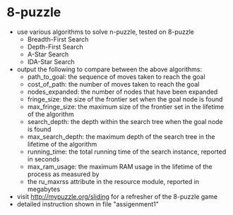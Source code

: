 # 8-puzzle
* use various algorithms to solve n-puzzle, tested on 8-puzzle
  * Breadth-First Search
  * Depth-First Search
  * A-Star Search
  * IDA-Star Search
* output the following to compare between the above algorithms:
  * path_to_goal: the sequence of moves taken to reach the goal
  * cost_of_path: the number of moves taken to reach the goal
  * nodes_expanded: the number of nodes that have been expanded
  * fringe_size: the size of the frontier set when the goal node is found
  * max_fringe_size: the maximum size of the frontier set in the lifetime of the algorithm
  * search_depth: the depth within the search tree when the goal node is found
  * max_search_depth: the maximum depth of the search tree in the lifetime of the algorithm
  * running_time: the total running time of the search instance, reported in seconds
  * max_ram_usage: the maximum RAM usage in the lifetime of the process as measured by
  * the ru_maxrss attribute in the resource module, reported in megabytes
* visit http://mypuzzle.org/sliding for a refresher of the 8-puzzle game
* detailed instruction shown in file "assigenment1"
